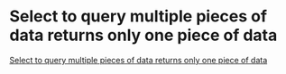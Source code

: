 # Select to query multiple pieces of data returns only one piece of data
[Select to query multiple pieces of data returns only one piece of data](https://aiwithcloud.com/2022/09/19/select_to_query_multiple_pieces_of_data_returns_only_one_piece_of_data/)